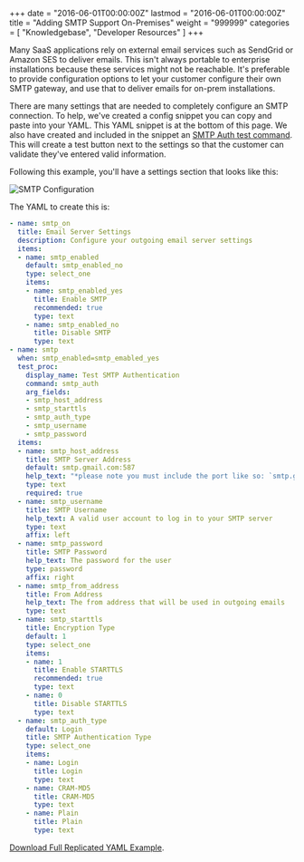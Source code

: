 +++
date = "2016-06-01T00:00:00Z"
lastmod = "2016-06-01T00:00:00Z"
title = "Adding SMTP Support On-Premises"
weight = "999999"
categories = [ "Knowledgebase", "Developer Resources" ]
+++

Many SaaS applications rely on external email services such as SendGrid or Amazon SES to deliver
emails. This isn't always portable to enterprise installations because these services might not
be reachable. It's preferable to provide configuration options to let your customer configure
their own SMTP gateway, and use that to deliver emails for on-prem installations.

There are many settings that are needed to completely configure an SMTP connection. To help,
we've created a config snippet you can copy and paste into your YAML. This YAML snippet is at
the bottom of this page. We also have created and included in the snippet an
[SMTP Auth test command](/packaging-an-application/test-procs/#smtp-auth).
This will create a test button next to the settings so that the customer can validate they've
entered valid information.

Following this example, you'll have a settings section that looks like this:

![SMTP Configuration](/static/smtp.png)

The YAML to create this is:

```yaml
- name: smtp_on
  title: Email Server Settings
  description: Configure your outgoing email server settings
  items:
  - name: smtp_enabled
    default: smtp_enabled_no
    type: select_one
    items:
    - name: smtp_enabled_yes
      title: Enable SMTP
      recommended: true
      type: text
    - name: smtp_enabled_no
      title: Disable SMTP
      type: text
- name: smtp
  when: smtp_enabled=smtp_emabled_yes
  test_proc:
    display_name: Test SMTP Authentication
    command: smtp_auth
    arg_fields:
    - smtp_host_address
    - smtp_starttls
    - smtp_auth_type
    - smtp_username
    - smtp_password
  items:
  - name: smtp_host_address
    title: SMTP Server Address
    default: smtp.gmail.com:587
    help_text: "*please note you must include the port like so: `smtp.gmail.com:587`*"
    type: text
    required: true
  - name: smtp_username
    title: SMTP Username
    help_text: A valid user account to log in to your SMTP server
    type: text
    affix: left
  - name: smtp_password
    title: SMTP Password
    help_text: The password for the user
    type: password
    affix: right
  - name: smtp_from_address
    title: From Address
    help_text: The from address that will be used in outgoing emails
    type: text
  - name: smtp_starttls
    title: Encryption Type
    default: 1
    type: select_one
    items:
    - name: 1
      title: Enable STARTTLS
      recommended: true
      type: text
    - name: 0
      title: Disable STARTTLS
      type: text
  - name: smtp_auth_type
    default: Login
    title: SMTP Authentication Type
    type: select_one
    items:
    - name: Login
      title: Login
      type: text
    - name: CRAM-MD5
      title: CRAM-MD5
      type: text
    - name: Plain
      title: Plain
      type: text
```

[Download Full Replicated YAML Example](https://github.com/replicatedhq/repl-yaml-samples/blob/master/apps/smtp_w_test_proc.yml).
